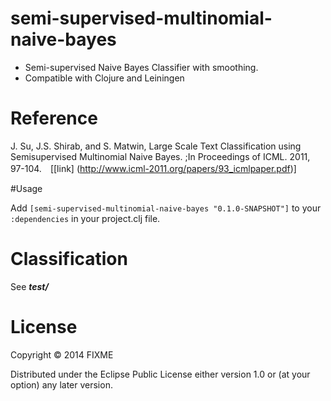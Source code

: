 # semi-supervised-multinomial-naive-bayes

- Semi-supervised Naive Bayes Classifier with smoothing.
- Compatible with Clojure and Leiningen

# Reference

J. Su, J.S. Shirab,  and S. Matwin,  Large Scale Text Classification using Semisupervised Multinomial Naive Bayes.  ;In Proceedings of ICML. 2011, 97-104.　[[link] (http://www.icml-2011.org/papers/93_icmlpaper.pdf)]

#Usage

Add `[semi-supervised-multinomial-naive-bayes "0.1.0-SNAPSHOT"]` to your `:dependencies` in your project.clj file.

# Classification

See ***test/***

# License

Copyright © 2014 FIXME

Distributed under the Eclipse Public License either version 1.0 or (at
your option) any later version.

